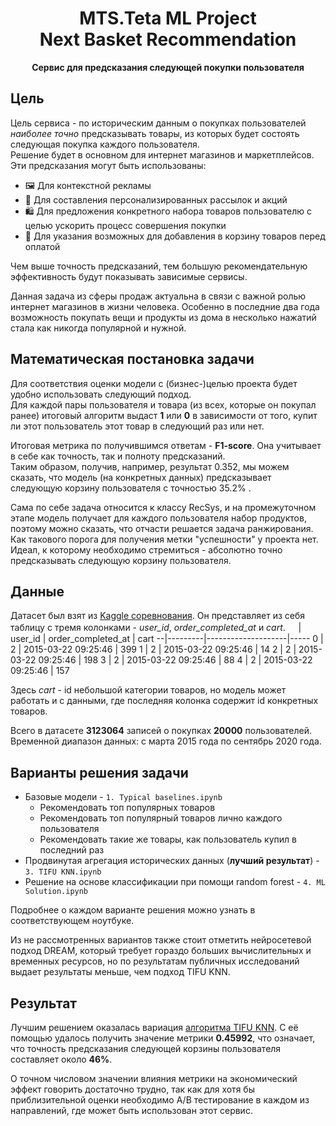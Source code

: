<h1 align="center">MTS.Teta ML Project<br>Next Basket Recommendation</h1>
<p align="center"><b>Сервис для предсказания следующей покупки пользователя</b></p>

## Цель
Цель сервиса - по историческим данным о покупках пользователей *наиболее точно* предсказывать товары, из которых будет состоять следующая покупка каждого пользователя.  
Решение будет в основном для интернет магазинов и маркетплейсов. Эти предсказания могут быть использованы:
* 🖼 Для контекстной рекламы
* 📧 Для составления персонализированных рассылок и акций
* 🛍 Для предложения конкретного набора товаров пользователю с целью ускорить процесс совершения покупки
* 🛒 Для указания возможных для добавления в корзину товаров перед оплатой

Чем выше точность предсказаний, тем большую рекомендательную эффективность будут показывать зависимые сервисы.

Данная задача из сферы продаж актуальна в связи с важной ролью интернет магазинов в жизни человека. Особенно в последние два года возможность покупать вещи и продукты из дома в несколько нажатий стала как никогда популярной и нужной.

## Математическая постановка задачи
Для соответствия оценки модели с (бизнес-)целью проекта будет удобно использовать следующий подход.  
Для каждой пары пользователя и товара (из всех, которые он покупал ранее) итоговый алгоритм выдаст **1** или **0** в зависимости от того, купит ли этот пользователь этот товар в следующий раз или нет.    
  
Итоговая метрика по получившимся ответам - **F1-score**. Она учитывает в себе как точность, так и полноту предсказаний.  
Таким образом, получив, например, результат 0.352, мы можем сказать, что модель (на конкретных данных) предсказывает следующую корзину пользователя с точностью 35.2% .  
  
Сама по себе задача относится к классу RecSys, и на промежуточном этапе модель получает для каждого пользователя набор продуктов, поэтому можно сказать, что отчасти решается задача ранжирования.  
Как такового порога для получения метки "успешности" у проекта нет. Идеал, к которому необходимо стремиться - абсолютно точно предсказывать следующую корзину пользователя.

## Данные
Датасет был взят из [Kaggle соревнования](https://www.kaggle.com/c/sbermarket-internship-competition/). 
Он представляет из себя таблицу с тремя колонками - *user_id*, *order_completed_at* и *cart*. 
  ᅠ |	user_id | order_completed_at | cart 
--|---------|--------------------|-----
0 |	2	| 2015-03-22 09:25:46	| 399
1	| 2	| 2015-03-22 09:25:46	| 14
2	| 2	| 2015-03-22 09:25:46	| 198
3	| 2	| 2015-03-22 09:25:46	| 88
4	| 2 |	2015-03-22 09:25:46	| 157  

Здесь *cart* - id небольшой категории товаров, но модель может работать и с данными, где последняя колонка содержит id конкретных товаров.  
  
Всего в датасете **3123064** записей о покупках **20000** пользователей. Временной диапазон данных: с марта 2015 года по сентябрь 2020 года.

## Варианты решения задачи
* Базовые модели - `1. Typical baselines.ipynb`
    * Рекомендовать топ популярных товаров
    * Рекомендовать топ популярный товаров лично каждого пользователя
    * Рекомендовать такие же товары, как пользователь купил в последний раз
* Продвинутая агрегация исторических данных (**лучший результат**) - `3. TIFU KNN.ipynb`
* Решение на основе классификации при помощи random forest - `4. ML Solution.ipynb`

Подробнее о каждом варианте решения можно узнать в соответствующем ноутбуке.
  
Из не рассмотренных вариантов также стоит отметить нейросетевой подход DREAM, который требует гораздо больших вычислительных и временных ресурсов, но по результатам публичных исследований выдает результаты меньше, чем подход TIFU KNN.

## Результат
Лучшим решением оказалась вариация [алгоритма TIFU KNN](https://arxiv.org/pdf/2006.00556.pdf). С её помощью удалось получить значение метрики **0.45992**, что означает, что точность предсказания следующей корзины пользователя составляет около **46%**.  
  
О точном числовом значении влияния метрики на экономический эффект говорить достаточно трудно, так как для хотя бы приблизительной оценки необходимо А/B тестирование в каждом из направлений, где может быть использован этот сервис.
